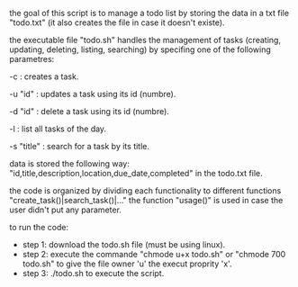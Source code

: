 the goal of this script is to manage a todo list by storing the data in a txt file "todo.txt" (it also creates the file in case it doesn't existe).

the executable file "todo.sh" handles the management of tasks (creating, updating, deleting, listing, searching) by specifing one of the following parametres:

-c : creates a task.

-u "id" : updates a task using its id (numbre).

-d "id" : delete a task using its id (numbre).

-l : list all tasks of the day.

-s "title" : search for a task by its title.


data is stored the following way: "id,title,description,location,due_date,completed" in the todo.txt file.

the code is organized by dividing each functionality to different functions "create_task()|search_task()|..." the function "usage()" is used in case the user didn't put any parameter.

to run the code:

  - step 1: download the todo.sh file (must be using linux).
  - step 2: execute the commande "chmode u+x todo.sh" or "chmode 700 todo.sh" to give the file owner 'u' the execut proprity 'x'.
  - step 3: ./todo.sh to execute the script.
